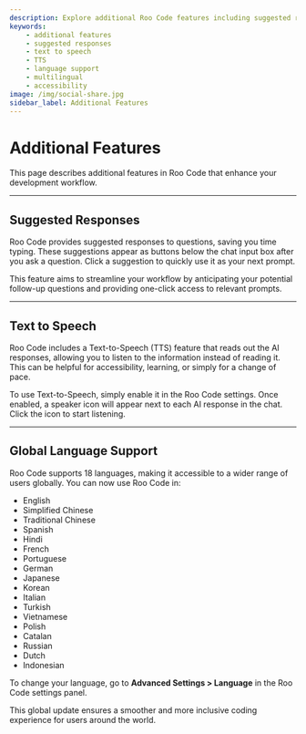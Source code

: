 ```yaml
---
description: Explore additional Roo Code features including suggested responses for faster interaction, text-to-speech capabilities, and support for 18 languages.
keywords:
    - additional features
    - suggested responses
    - text to speech
    - TTS
    - language support
    - multilingual
    - accessibility
image: /img/social-share.jpg
sidebar_label: Additional Features
---
```


# Additional Features

This page describes additional features in Roo Code that enhance your development workflow.

---

## Suggested Responses

Roo Code provides suggested responses to questions, saving you time typing. These suggestions appear as buttons below the chat input box after you ask a question. Click a suggestion to quickly use it as your next prompt.

This feature aims to streamline your workflow by anticipating your potential follow-up questions and providing one-click access to relevant prompts.

---

## Text to Speech

Roo Code includes a Text-to-Speech (TTS) feature that reads out the AI responses, allowing you to listen to the information instead of reading it. This can be helpful for accessibility, learning, or simply for a change of pace.

To use Text-to-Speech, simply enable it in the Roo Code settings. Once enabled, a speaker icon will appear next to each AI response in the chat. Click the icon to start listening.

---

## Global Language Support

Roo Code supports 18 languages, making it accessible to a wider range of users globally. You can now use Roo Code in:

- English
- Simplified Chinese
- Traditional Chinese
- Spanish
- Hindi
- French
- Portuguese
- German
- Japanese
- Korean
- Italian
- Turkish
- Vietnamese
- Polish
- Catalan
- Russian
- Dutch
- Indonesian

To change your language, go to **Advanced Settings > Language** in the Roo Code settings panel.

This global update ensures a smoother and more inclusive coding experience for users around the world.
